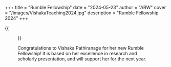 +++
title = "Rumble Fellowship"
date = "2024-05-23"
author = "ARW"
cover = "/images/VishakaTeaching2024.jpg"
description = "Rumble Fellowship 2024"
+++

{{<figure src="/images/VishakaTeaching2024.jpg" position="center" style="border-radius: 6px;" >}}

Congratulations to Vishaka Pathiranage for her new Rumble Fellowship! It is based on her excellence in research and scholarly presentation, and will support her for the next year. 